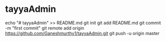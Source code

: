 # tayyaAdmin

echo "# tayyaAdmin" >> README.md
git init
git add README.md
git commit -m "first commit"
git remote add origin https://github.com/Ganeshmurthy1/tayyaAdmin.git
git push -u origin master
